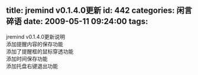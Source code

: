 title: jremind v0.1.4.0更新
id: 442
categories: 闲言碎语
date: 2009-05-11 09:24:00
tags:
---

jremind v0.1.4.0更新说明
</br>添加提醒内容的保存功能
</br>添加了提醒框的鼠标穿透功能
</br>添加时间保存功能
</br>添加托盘右键退出功能
</br>
